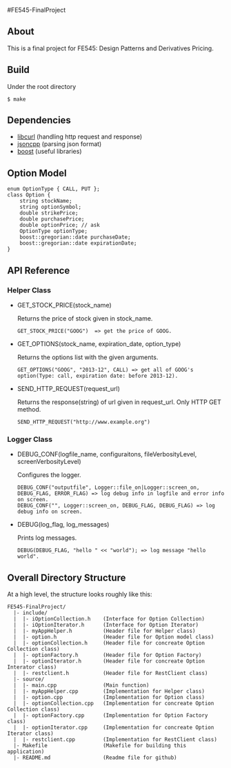 #FE545-FinalProject

## About
This is a final project for FE545: Design Patterns and Derivatives Pricing. 

## Build
Under the root directory
```
$ make
```

## Dependencies
- [libcurl](http://curl.haxx.se/libcurl/)    (handling http request and response)
- [jsoncpp](http://jsoncpp.sourceforge.net/) (parsing json format)
- [boost](http://www.boost.org)              (useful libraries)


## Option Model

```
enum OptionType { CALL, PUT };
class Option {
	string stockName;
	string optionSymbol;
	double strikePrice;
	double purchasePrice;
	double optionPrice;	// ask
	OptionType optionType;
	boost::gregorian::date purchaseDate;
	boost::gregorian::date expirationDate;
}
```
## API Reference

### Helper Class

- GET_STOCK_PRICE(stock_name)
    
    Returns the price of stock given in stock_name.
    ```
	GET_STOCK_PRICE("GOOG")	 => get the price of GOOG.
    ```

- GET_OPTIONS(stock_name, expiration_date, option_type)

    Returns the options list with the given arguments.
    ```
	GET_OPTIONS("GOOG", "2013-12", CALL) => get all of GOOG's option(Type: call, expiration date: before 2013-12).
    ```

- SEND_HTTP_REQUEST(request_url)
    
    Returns the response(string) of url given in request_url. Only HTTP GET method.
    ```
	SEND_HTTP_REQUEST("http://www.example.org")
    ```


### Logger Class

- DEBUG_CONF(logfile_name, configuraitons, fileVerbosityLevel, screenVerbosityLevel)

    Configures the logger.
    ```
	DEBUG_CONF("outputfile", Logger::file_on|Logger::screen_on, DEBUG_FLAG, ERROR_FLAG) => log debug info in logfile and error info on screen.
	DEBUG_CONF("", Logger::screen_on, DEBUG_FLAG, DEBUG_FLAG) => log debug info on screen.
    ```
- DEBUG(log_flag, log_messages)

    Prints log messages.
    ```
	DEBUG(DEBUG_FLAG, "hello " << "world"); => log message "hello world".
    ```

## Overall Directory Structure

At a high level, the structure looks roughly like this:

```
FE545-FinalProject/
  |- include/
  |  |- iOptionCollection.h    (Interface for Option Collection) 
  |  |- iOptionIterator.h      (Interface for Option Iterator)
  |  |- myAppHelper.h          (Header file for Helper class)
  |  |- option.h               (Header file for Option model class) 
  |  |- optionCollection.h     (Header file for concreate Option Collection class)
  |  |- optionFactory.h        (Header file for Option Factory)
  |  |- optionIterator.h       (Header file for concreate Option Interator class) 
  |  |- restclient.h           (Header file for RestClient class)
  |- source/
  |  |- main.cpp               (Main function)
  |  |- myAppHelper.cpp        (Implementation for Helper class)
  |  |- option.cpp             (Implementation for Option class)
  |  |- optionCollection.cpp   (Implementation for concreate Option Collection class)
  |  |- optionFactory.cpp      (Implementation for Option Factory class)
  |  |- optionIterator.cpp     (Implementation for concreate Option Iterator class)
  |  |- restclient.cpp         (Implementation for RestClient class)
  |- Makefile                  (Makefile for building this application)
  |- README.md                 (Readme file for github)
```
